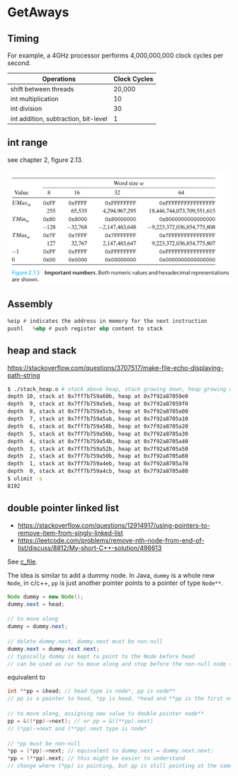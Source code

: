 # GetAways
## Timing

For example, a 4GHz processor performs 4,000,000,000 clock cycles per second.

Operations|Clock Cycles
-|-
shift between threads|20,000
int multiplication|10
int division|30
int addition, subtraction, bit-level|1

## int range

see chapter 2, figure 2.13.

![](./02.information/int.range.png)

## Assembly

```asm
%eip # indicates the address in memory for the next instruction
pushl   %ebp # push register ebp content to stack
```

## heap and stack

https://stackoverflow.com/questions/3707517/make-file-echo-displaying-path-string

```bash
$ ./stack_heap.o # stack above heap, stack growing down, heap growing up
depth 10, stack at 0x7ff7b759a60b, heap at 0x7f92a87059e0
depth  9, stack at 0x7ff7b759a5eb, heap at 0x7f92a87059f0
depth  8, stack at 0x7ff7b759a5cb, heap at 0x7f92a8705a00
depth  7, stack at 0x7ff7b759a5ab, heap at 0x7f92a8705a10
depth  6, stack at 0x7ff7b759a58b, heap at 0x7f92a8705a20
depth  5, stack at 0x7ff7b759a56b, heap at 0x7f92a8705a30
depth  4, stack at 0x7ff7b759a54b, heap at 0x7f92a8705a40
depth  3, stack at 0x7ff7b759a52b, heap at 0x7f92a8705a50
depth  2, stack at 0x7ff7b759a50b, heap at 0x7f92a8705a60
depth  1, stack at 0x7ff7b759a4eb, heap at 0x7f92a8705a70
depth  0, stack at 0x7ff7b759a4cb, heap at 0x7f92a8705a80
$ ulimit -s
8192
```

## double pointer linked list

- https://stackoverflow.com/questions/12914917/using-pointers-to-remove-item-from-singly-linked-list
- https://leetcode.com/problems/remove-nth-node-from-end-of-list/discuss/8812/My-short-C++-solution/498613

See [c_file](./c/double_pointer.c).

The idea is similar to add a dummy node. In Java, `dummy` is a whole new `Node`, in c/c++, `pp` is just another pointer points to a pointer of type `Node**`.

```java
Node dummy = new Node();
dummy.next = head;

// to move along
dummy = dummy.next;

// delete dummy.next, dummy.next must be non-null
dummy.next = dummy.next.next;
// typically dummy is kept to point to the Node before head
// can be used as cur to move along and stop before the non-null node to be deleted
```
equivalent to 
```c
int **pp = &head; // head type is node*, pp is node**
// pp is a pointer to head, *pp is head, *head and **pp is the first node

// to move along, assigning new value to double pointer node**
pp = &((*pp)->next); // or pp = &((**pp).next)
// (*pp)->next and (**pp).next type is node*

// *pp must be non-null
*pp = (*pp)->next; // equivalent to dummy.next = dummy.next.next;
*pp = (**pp).next; // this might be easier to understand
// change where (*pp) is pointing, but pp is still pointing at the same
```
